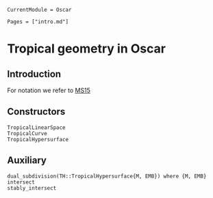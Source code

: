 ```@meta
CurrentModule = Oscar
```

```@contents
Pages = ["intro.md"]
```

# Tropical geometry in Oscar

## Introduction

For notation we refer to [MS15](@cite)

## Constructors

```@docs
TropicalLinearSpace
TropicalCurve
TropicalHypersurface
```

## Auxiliary

```@docs
dual_subdivision(TH::TropicalHypersurface{M, EMB}) where {M, EMB}
intersect
stably_intersect
```
